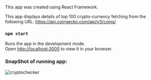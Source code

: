 
This app was created using React Framework.

This app displays details of top 100 crypto-currency fetching from the following URL:
https://api.coingecko.com/api/v3/coins/

### `npm start`

Runs the app in the development mode.\
Open [http://localhost:3000](http://localhost:3000) to view it in your browser.

### SnapShot of running app:
![cryptochecker](https://user-images.githubusercontent.com/91608996/210352667-02632dd3-bd40-49aa-929d-4ca5fad896c9.gif)





